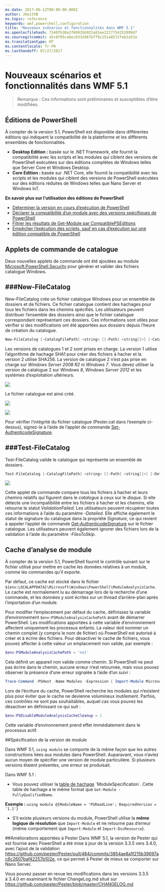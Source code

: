 ```yaml
---
ms.date: 2017-06-12T00:00:00.000Z
author: JKeithB
ms.topic: reference
keywords: wmf,powershell,configuration
title: "Nouveaux scénarios et fonctionnalités dans WMF 5.1"
ms.openlocfilehash: 7340fb38a2f6992bb922a81ee2227754252899d7
ms.sourcegitcommit: a5c0795ca6ec9332967bff9c151a8572feb1a53a
ms.translationtype: HT
ms.contentlocale: fr-FR
ms.lasthandoff: 07/27/2017
---
```

# <a name="new-scenarios-and-features-in-wmf-51"></a>Nouveaux scénarios et fonctionnalités dans WMF 5.1 #

> Remarque : Ces informations sont préliminaires et susceptibles d’être modifiées.

## <a name="powershell-editions"></a>Éditions de PowerShell ##
À compter de la version 5.1, PowerShell est disponible dans différentes éditions qui indiquent la compatibilité de la plateforme et les différents ensembles de fonctionnalités.

- **Desktop Edition :** basée sur le .NET Framework, elle fournit la compatibilité avec les scripts et les modules qui ciblent des versions de PowerShell exécutées sur des éditions complètes de Windows telles que Server Core et Windows Desktop.
- **Core Edition :** basée sur .NET Core, elle fournit la compatibilité avec les scripts et les modules qui ciblent des versions de PowerShell exécutées sur des éditions réduites de Windows telles que Nano Server et Windows IoT.

**En savoir plus sur l’utilisation des éditions de PowerShell**
- [Déterminer la version en cours d’exécution de PowerShell]()
- [Déclarer la compatibilité d’un module avec des versions spécifiques de PowerShell]()
- [Filtrer les résultats de Get-Module par CompatiblePSEditions]()
- [Empêcher l’exécution des scripts, sauf en cas d’exécution sur une édition compatible de PowerShell]()

## <a name="catalog-cmdlets"></a>Applets de commande de catalogue  

Deux nouvelles applets de commande ont été ajoutées au module [Microsoft.PowerShell.Security](https://technet.microsoft.com/en-us/library/hh847877.aspx) pour générer et valider des fichiers catalogue Windows.  

###<a name="new-filecatalog"></a>New-FileCatalog 
--------------------------------

New-FileCatalog crée un fichier catalogue Windows pour un ensemble de dossiers et de fichiers. Ce fichier catalogue contient des hachages pour tous les fichiers dans les chemins spécifiés. Les utilisateurs peuvent distribuer l’ensemble des dossiers ainsi que le fichier catalogue correspondant représentant ces dossiers. Ces informations sont utiles pour vérifier si des modifications ont été apportées aux dossiers depuis l’heure de création du catalogue.    

```powershell
New-FileCatalog [-CatalogFilePath] <string> [[-Path] <string[]>] [-CatalogVersion <int>] [-WhatIf] [-Confirm] [<CommonParameters>]
```
Les versions de catalogues 1 et 2 sont prises en charge. La version 1 utilise l’algorithme de hachage SHA1 pour créer des fichiers à hacher et la version 2 utilise SHA256. La version de catalogue 2 n’est pas prise en charge sur *Windows Server 2008 R2* ni *Windows 7*. Vous devez utiliser la version de catalogue 2 sur *Windows 8*, *Windows Server 2012* et les systèmes d’exploitation ultérieurs.  

![](../images/NewFileCatalog.jpg)

Le fichier catalogue est ainsi créé. 

![](../images/CatalogFile1.jpg)  

![](../images/CatalogFile2.jpg) 

Pour vérifier l’intégrité du fichier catalogue (Pester.cat dans l’exemple ci-dessus), signez-le à l’aide de l’applet de commande [Set-AuthenticodeSignature](https://technet.microsoft.com/library/hh849819.aspx).   


###<a name="test-filecatalog"></a>Test-FileCatalog 
--------------------------------

Test-FileCatalog valide le catalogue qui représente un ensemble de dossiers. 

```powershell
Test-FileCatalog [-CatalogFilePath] <string> [[-Path] <string[]>] [-Detailed] [-FilesToSkip <string[]>] [-WhatIf] [-Confirm] [<CommonParameters>]
```

![](../images/TestFileCatalog.jpg)

Cette applet de commande compare tous les fichiers à hacher et leurs chemins relatifs qui figurent dans le *catalogue* à ceux sur le *disque*. Si elle détecte une incompatibilité entre les fichiers à hacher et les chemins, elle retourne le statut *ValidationFailed*. Les utilisateurs peuvent récupérer toutes ces informations à l’aide du paramètre *-Detailed*. Elle affiche également le statut de signature du catalogue dans la propriété *Signature*, ce qui revient à appeler l’applet de commande [Get-AuthenticodeSignature](https://technet.microsoft.com/en-us/library/hh849805.aspx) sur le fichier catalogue. Les utilisateurs peuvent également ignorer des fichiers lors de la validation à l’aide du paramètre *-FilesToSkip*. 


## <a name="module-analysis-cache"></a>Cache d’analyse de module ##
À compter de la version 5.1, PowerShell fournit le contrôle suivant sur le fichier utilisé pour mettre en cache les données relatives à un module, comme les commandes qu’il exporte.

Par défaut, ce cache est stocké dans le fichier `${env:LOCALAPPDATA}\Microsoft\Windows\PowerShell\ModuleAnalysisCache`.
Le cache est normalement lu au démarrage lors de la recherche d’une commande, et les données y sont écrites sur un thread d’arrière-plan après l’importation d’un module.

Pour modifier l’emplacement par défaut du cache, définissez la variable d’environnement `$env:PSModuleAnalysisCachePath` avant de démarrer PowerShell. Les modifications apportées à cette variable d’environnement affectent uniquement les processus enfants. La valeur doit nommer un chemin complet (y compris le nom de fichier) où PowerShell est autorisé à créer et à écrire des fichiers. Pour désactiver le cache de fichiers, vous pouvez affecter à cette valeur un emplacement non valide, par exemple :

```powershell
$env:PSModuleAnalysisCachePath = 'nul'
```

Cela définit un appareil non valide comme chemin. Si PowerShell ne peut pas écrire dans le chemin, aucune erreur n’est retournée, mais vous pouvez observer la présence d’une erreur signalée à l’aide d’un suivi :

```powershell
Trace-Command -PSHost -Name Modules -Expression { Import-Module Microsoft.PowerShell.Management -Force }
```

Lors de l’écriture du cache, PowerShell recherche les modules qui n’existent plus pour éviter que le cache ne devienne volumineux inutilement.
Parfois, ces contrôles ne sont pas souhaitables, auquel cas vous pouvez les désactiver en définissant ce qui suit :

```powershell
$env:PSDisableModuleAnalysisCacheCleanup = 1
```

Cette variable d’environnement prend effet immédiatement dans le processus actif.

##<a name="specifying-module-version"></a>Spécification de la version de module

Dans WMF 5.1, `using module` se comporte de la même façon que les autres constructions liées aux modules dans PowerShell. Auparavant, vous n’aviez aucun moyen de spécifier une version de module particulière. Si plusieurs versions étaient présentes, une erreur se produisait.


Dans WMF 5.1 :

* Vous pouvez utiliser la [table de hachage](https://msdn.microsoft.com/en-us/library/jj136290(v=vs.85).aspx) `ModuleSpecification`. Cette table de hachage a le même format que `Get-Module -FullyQualifiedName`.

**Exemple :** `using module @{ModuleName = 'PSReadLine'; RequiredVersion = '1.1'}`

* S’il existe plusieurs versions du module, PowerShell utilise la **même logique de résolution** que `Import-Module` et ne retourne pas d’erreur (même comportement que `Import-Module` et `Import-DscResource`).


##<a name="improvements-to-pester"></a>Améliorations apportées à Pester
Dans WMF 5.1, la version de Pester qui est fournie avec PowerShell a été mise à jour de la version 3.3.5 vers 3.4.0, avec l’ajout de la validation https://github.com/pester/Pester/pull/484/commits/3854ae8a1f215b39697ac6c2607baf42257b102e, ce qui permet à Pester de mieux se comporter sur Nano Server. 

Vous pouvez passer en revue les modifications dans les versions 3.3.5 à 3.4.0 en examinant le fichier ChangeLog.md situé sur https://github.com/pester/Pester/blob/master/CHANGELOG.md

